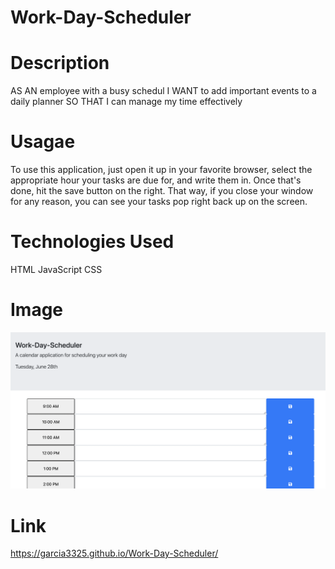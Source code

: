 # Work-Day-Scheduler

# Description
AS AN employee with a busy schedul I WANT to add important events to a daily planner SO THAT I can manage my time effectively

# Usagae
To use this application, just open it up in your favorite browser, select the appropriate hour your tasks are due for, and write them in. Once that's done, hit the save button on the right. That way, if you close your window for any reason, you can see your tasks pop right back up on the screen.

# Technologies Used
HTML
JavaScript
CSS

# Image
![alt text](https://github.com/garcia3325/Work-Day-Scheduler/blob/main/assets/Screen%20Shot%202022-06-28%20at%205.08.41%20PM.png?raw=true)

# Link
https://garcia3325.github.io/Work-Day-Scheduler/
